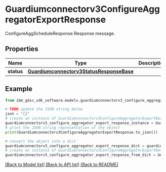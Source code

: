 # Guardiumconnectorv3ConfigureAggregatorExportResponse

ConfigureAggScheduleResponse Response message.

## Properties

Name | Type | Description | Notes
------------ | ------------- | ------------- | -------------
**status** | [**Guardiumconnectorv3StatusResponseBase**](Guardiumconnectorv3StatusResponseBase.md) |  | [optional] 

## Example

```python
from ibm_gdsc_sdk_software.models.guardiumconnectorv3_configure_aggregator_export_response import Guardiumconnectorv3ConfigureAggregatorExportResponse

# TODO update the JSON string below
json = "{}"
# create an instance of Guardiumconnectorv3ConfigureAggregatorExportResponse from a JSON string
guardiumconnectorv3_configure_aggregator_export_response_instance = Guardiumconnectorv3ConfigureAggregatorExportResponse.from_json(json)
# print the JSON string representation of the object
print(Guardiumconnectorv3ConfigureAggregatorExportResponse.to_json())

# convert the object into a dict
guardiumconnectorv3_configure_aggregator_export_response_dict = guardiumconnectorv3_configure_aggregator_export_response_instance.to_dict()
# create an instance of Guardiumconnectorv3ConfigureAggregatorExportResponse from a dict
guardiumconnectorv3_configure_aggregator_export_response_from_dict = Guardiumconnectorv3ConfigureAggregatorExportResponse.from_dict(guardiumconnectorv3_configure_aggregator_export_response_dict)
```
[[Back to Model list]](../README.md#documentation-for-models) [[Back to API list]](../README.md#documentation-for-api-endpoints) [[Back to README]](../README.md)


